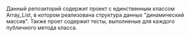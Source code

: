 Данный репозиторий содержит проект с единственным классом Array_List, в котором реализована структура данных "динамический массив". Также проет содержит тесты, выполненые для каждого публичного метода класса.
